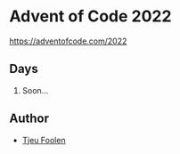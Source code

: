 # Advent of Code 2022

https://adventofcode.com/2022

## Days

1. Soon...

## Author

- [Tjeu Foolen](https://github.com/tjeufoolen)

